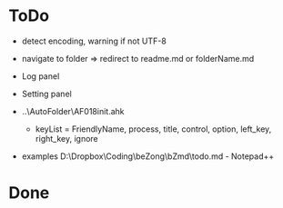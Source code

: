 # ToDo

* detect encoding, warning if not UTF-8
* navigate to folder => redirect to readme.md or folderName.md
* Log panel
* Setting panel

* ..\AutoFolder\AF018init.ahk
	* keyList = FriendlyName, process, title, control, option, left_key, right_key, ignore

* examples
D:\Dropbox\Coding\beZong\bZmd\todo.md - Notepad++

# Done 